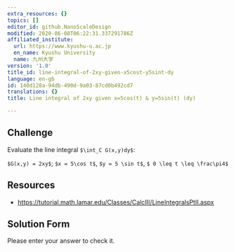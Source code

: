 ```yaml
---
extra_resources: {}
topics: []
editor_id: github.NanoScaleDesign
modified: 2020-06-08T06:22:31.337291786Z
affiliated_institute:
  url: https://www.kyushu-u.ac.jp
  en_name: Kyushu University
  name: 九州大学
version: '1.0'
title_id: line-integral-of-2xy-given-x5cost-y5sint-dy
language: en-gb
id: 140d128a-94db-490d-9a03-87cd0b492cd7
translations: {}
title: Line integral of 2xy given x=5cos(t) & y=5sin(t) (dy)

---
```


## Challenge

Evaluate the line integral `$\int_C G(x,y)dy$`:

`$G(x,y) = 2xy$`; `$x = 5\cos t$`, `$y = 5 \sin t$`, `$ 0 \leq t \leq \frac\pi4$`

## Resources
- https://tutorial.math.lamar.edu/Classes/CalcIII/LineIntegralsPtII.aspx

## Solution Form
Please enter your answer to check it.